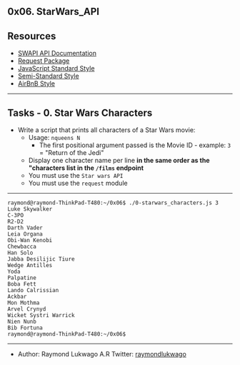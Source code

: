 ## 0x06. StarWars_API

## Resources
* [SWAPI API Documentation](https://swapi-api.alx-tools.com/documentation)
* [Request Package](https://github.com/request/request)
* [JavaScript Standard Style](https://standardjs.com/rules.html)
* [Semi-Standard Style](https://github.com/standard/semistandard)
* [AirBnB Style](https://github.com/standard/semistandard)

---

## Tasks - 0. Star Wars Characters

* Write a script that prints all characters of a Star Wars movie:
    - Usage: `nqueens N`
        - The first positional argument passed is the Movie ID - example: `3` = "Return of the Jedi"
    - Display one character name per line **in the same order as the "characters list in the `/films` endpoint**
    - You must use the `Star wars API`
    - You must use the `request` module

---

```shell
raymond@raymond-ThinkPad-T480:~/0x06$ ./0-starwars_characters.js 3
Luke Skywalker
C-3PO
R2-D2
Darth Vader
Leia Organa
Obi-Wan Kenobi
Chewbacca
Han Solo
Jabba Desilijic Tiure
Wedge Antilles
Yoda
Palpatine
Boba Fett
Lando Calrissian
Ackbar
Mon Mothma
Arvel Crynyd
Wicket Systri Warrick
Nien Nunb
Bib Fortuna
raymond@raymond-ThinkPad-T480:~/0x06$ 
```

---

* Author: Raymond Lukwago A.R Twitter: [raymondlukwago](https://twitter.com/lukwagoraymond)
